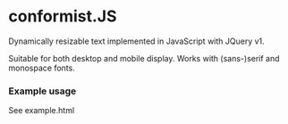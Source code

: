 # conformist.JS

Dynamically resizable text implemented in JavaScript with JQuery v1.

Suitable for both desktop and mobile display. Works with (sans-)serif and monospace fonts.

### Example usage

See example.html
